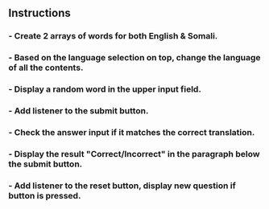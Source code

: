## Instructions

### - Create 2 arrays of words for both English & Somali.
### - Based on the language selection on top, change the language of all the contents.
### - Display a random word in the upper input field.
### - Add listener to the submit button.
### - Check the answer input if it matches the correct translation.
### - Display the result "Correct/Incorrect" in the paragraph below the submit button.
### - Add listener to the reset button, display new question if button is pressed.
